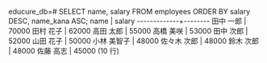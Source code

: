 educure_db=# SELECT name, salary
FROM employees
ORDER BY salary DESC, name_kana ASC;
    name     | salary
-------------+--------
 田中 一郎   |  70000
 田村 花子   |  62000
 高田 太郎   |  55000
 高橋 美咲   |  53000
 田中 次郎   |  52000
 山田 花子   |  50000
 小林 美智子 |  48000
 佐々木 次郎 |  48000
 鈴木 次郎   |  48000
 佐藤 高志   |  45000
(10 行)
